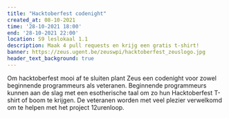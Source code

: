 ```yaml
---
title: "Hacktoberfest codenight"
created_at: 08-10-2021
time: '28-10-2021 18:00'
end: '28-10-2021 22:00'
location: S9 leslokaal 1.1
description: Maak 4 pull requests en krijg een gratis t-shirt!
banner: https://zeus.ugent.be/zeuswpi/hacktoberfest_zeuslogo.jpg
header_text_background: true
---
```

Om hacktoberfest mooi af te sluiten plant Zeus een codenight voor zowel beginnende programmeurs als veteranen. Beginnende programmeurs kunnen aan de slag met een esotherische taal om zo hun Hacktoberfest T-shirt of boom te krijgen. De veteranen worden met veel plezier verwelkomd om te helpen met het project 12urenloop.
